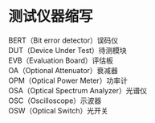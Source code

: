 # 测试仪器缩写
BERT（Bit error detector）误码仪  
DUT（Device Under Test）待测模块  
EVB（Evaluation Board）评估板  
OA（Optional Attenuator）衰减器  
OPM（Optical Power Meter）功率计  
OSA（Optical Spectrum Analyzer）光谱仪  
OSC（Oscilloscope）示波器  
OSW（Optical Switch）光开关  
